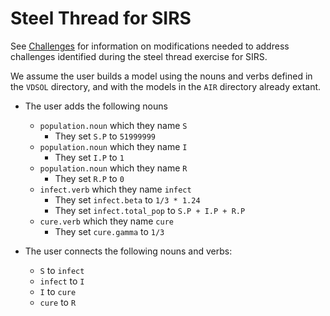 # Steel Thread for SIRS

See [Challenges](challenges.md) for information on modifications needed to address challenges identified during the steel thread exercise for SIRS.

We assume the user builds a model using the nouns and verbs defined in the `VDSOL` directory, and with the models in the `AIR` directory already extant.

* The user adds the following nouns
  * `population.noun` which they name `S`
    * They set `S.P` to `51999999`
  * `population.noun` which they name `I`
    * They set `I.P` to `1`
  * `population.noun` which they name `R`
    * They set `R.P` to `0`
  * `infect.verb` which they name `infect`
    * They set `infect.beta` to `1/3 * 1.24`
    * They set `infect.total_pop` to `S.P + I.P + R.P`
  * `cure.verb` which they name `cure`
    * They set `cure.gamma` to `1/3`

* The user connects the following nouns and verbs:
  * `S` to `infect`
  * `infect` to `I`
  * `I` to `cure`
  * `cure` to `R`

  
